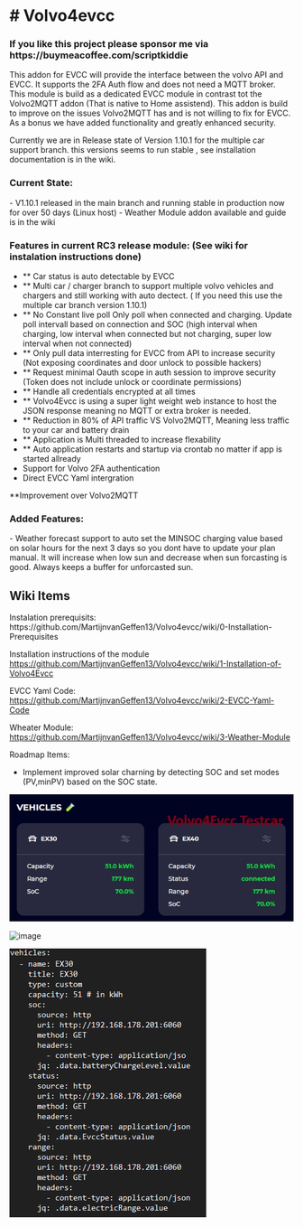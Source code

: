 <h1># Volvo4evcc</h1>

<h3>If you like this project please sponsor me via https://buymeacoffee.com/scriptkiddie</h3>

This addon for EVCC will provide the interface between the volvo API and EVCC. It supports the 2FA Auth flow and does not need a MQTT broker. This module is build as a dedicated EVCC module in contrast tot the Volvo2MQTT addon (That is native to Home assistend). This addon is build to improve on the issues Volvo2MQTT has and is not willing to fix for EVCC. As a bonus we have added functionality and greatly enhanced security. 

Currently we are in Release state of Version 1.10.1 for the multiple car support branch. this versions seems to run stable , see installation documentation is in the wiki. 

<h3>Current State:</h3>
- V1.10.1 released in the main branch and running stable in production now for over 50 days (Linux host)
- Weather Module addon available and guide is in the wiki

<h3>Features in current RC3 release module: (See wiki for instalation instructions done)</h3>

- ** Car status is auto detectable by EVCC
- ** Multi car / charger branch to support multiple volvo vehicles and chargers and still working with auto dectect. ( If you need this use the multiple car branch version 1.10.1)
- ** No Constant live poll Only poll when connected and charging. Update poll intervall based on connection and SOC (high interval when charging, low interval when connected but not charging, super low interval when not connected)
- ** Only pull data interresting for EVCC from API to increase security (Not exposing coordinates and door unlock to possible hackers) 
- ** Request minimal Oauth scope in auth session to improve security (Token does not include unlock or coordinate permissions)
- ** Handle all credentials encrypted at all times
- ** Volvo4Evcc is using a super light weight web instance to host the JSON response meaning no MQTT or extra broker is needed.
- ** Reduction in 80% of API traffic VS Volvo2MQTT, Meaning less traffic to your car and battery drain
- ** Application is Multi threaded to increase flexability 
- ** Auto application restarts and startup via crontab no matter if app is started allready
- Support for Volvo 2FA authentication
- Direct EVCC Yaml intergration

**Improvement over Volvo2MQTT

<h3>Added Features:</h3>
- Weather forecast support to auto set the MINSOC charging value based on solar hours for the next 3 days so you dont have to update your plan manual. It will increase when low sun and decrease when sun forcasting is good. Always keeps a buffer for unforcasted sun. 


<h2>Wiki Items</h2>
Instalation prerequisits:
https://github.com/MartijnvanGeffen13/Volvo4evcc/wiki/0-Installation-Prerequisites

Installation instructions of the module
https://github.com/MartijnvanGeffen13/Volvo4evcc/wiki/1-Installation-of-Volvo4Evcc

EVCC Yaml Code:
https://github.com/MartijnvanGeffen13/Volvo4evcc/wiki/2-EVCC-Yaml-Code

Wheater Module:
https://github.com/MartijnvanGeffen13/Volvo4evcc/wiki/3-Weather-Module

Roadmap Items:

- Implement improved solar charning by detecting SOC and set modes (PV,minPV) based on the SOC state.
  
![alt text](./Images/cars.jpg)  

![image](https://github.com/user-attachments/assets/f8f8b043-9bd8-4279-8e59-58b25cf17ecf)

![alt text](./Images/2.png)
